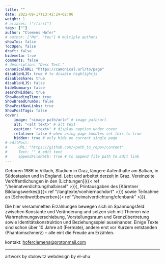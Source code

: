 ```yaml
---
title: ""
date: 2021-09-17T13:42:24+02:00
weight: 1
# aliases: ["/first"]
tags: [""]
author: "Clemens Hofer"
# author: ["Me", "You"] # multiple authors
showToc: false
TocOpen: false
draft: false
hidemeta: true
comments: false
# description: "Desc Text."
canonicalURL: "https://canonical.url/to/page"
disableHLJS: true # to disable highlightjs
disableShare: true
disableHLJS: false
hideSummary: false
searchHidden: true
ShowReadingTime: true
ShowBreadCrumbs: false
ShowPostNavLinks: true
ShowPostTags: false
cover:
    image: "<image path/url>" # image path/url
    alt: "<alt text>" # alt text
    caption: "<text>" # display caption under cover
    relative: false # when using page bundles set this to true
    hidden: true # only hide on current single page
# editPost:
#     URL: "https://github.com/<path_to_repo>/content"
#     Text: "" # edit text
#     appendFilePath: true # to append file path to Edit link
---
```


Geboren 1986 in Villach, Studium in Graz, längere Aufenthalte am Balkan, in Südostasien und in England. Lebt und arbeitet derzeit in Graz. Vereinzelte Veröffentlichungen in den [Lichtungen]({{< ref "/heimatverdichtung/halbinsel" >}}), Printausgaben des [Kärntner Bildungswerkes]({{< ref "/langtexte/vonhiernachdort" >}}) sowie Teilnahme an [Schreibwettbewerben{{< ref "/heimatverdichtung/ofenbank" >}}). 

Die hier versammelten Erzählungen bewegen sich im Spannungsfeld zwischen Konstante und Veränderung und setzen sich mit Themen wie Wahrnehmungsverschiebung, Vorstellungsraum und Grenzübertretung sowie Identitätskonstruktion und Beziehungsspiel auseinander. Einige Texte sind schon über 10 Jahre alt (Fermate), andere erst vor Kurzem entstanden (Phantomschmerz) – alle eint die Freude am Erzählen. 

kontakt: hoferclemens@protonmail.com

---
artwork by stulowitz
webdesign by el-uhu
